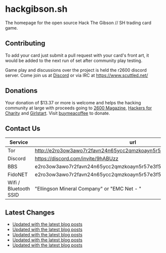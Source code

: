 # hackgibson.sh
The homepage for the open source Hack The Gibson // SH trading card game.


## Contributing

To add your card just submit a pull request with your card's front art, it would be added to the next run of set after community play testing.

Game play and discussions over the project is held the r2600 discord server. Come join us at [Discord](https://discord.com/invite/9hABUzz) or via IRC at https://www.scuttled.net/


## Donations

Your donation of $13.37 or more is welcome and helps the hacking community at large with proceeds going to [2600 Magazine](https://2600.com/), [Hackers for Charity](https://hackersforcharity.org) and [Girlstart](https://girlstart.org).  Visit [buymeacoffee](https://www.buymeacoffee.com/hackgibson.sh) to donate.


## Contact Us

Service | url
-|-
Tor | http://e2ro3ow3awo7r2favn24n65ycc2qmzkoayn5r57e3f56nvjwdcgg32ad.onion
Discord | https://discord.com/invite/9hABUzz
BBS | e2ro3ow3awo7r2favn24n65ycc2qmzkoayn5r57e3f56nvjwdcgg32ad.onion:23
FidoNET | e2ro3ow3awo7r2favn24n65ycc2qmzkoayn5r57e3f56nvjwdcgg32ad.onion:24554
Wifi / Bluetooth SSID | "Ellingson Mineral Company" or "EMC Net - <fidonet address>"

## Latest Changes
<!-- BLOG-POST-LIST:START -->
- [Updated with the latest blog posts](https://github.com/DFW2600/hackgibson.sh/commit/e944ca6f52c1b814ee2c25bc14cea73d15a95fd3)
- [Updated with the latest blog posts](https://github.com/DFW2600/hackgibson.sh/commit/5415f6e81013c65d9d35b0044c84fdf0180fab7f)
- [Updated with the latest blog posts](https://github.com/DFW2600/hackgibson.sh/commit/80998874cc87a10ef6c9bc76fd4bcb098b74c830)
- [Updated with the latest blog posts](https://github.com/DFW2600/hackgibson.sh/commit/1a5248333c6ec83ae31fe8b866d16c48a060508b)
- [Updated with the latest blog posts](https://github.com/DFW2600/hackgibson.sh/commit/e6711d9745a6dac05639054fb2212c44c62f5dfc)
<!-- BLOG-POST-LIST:END -->
